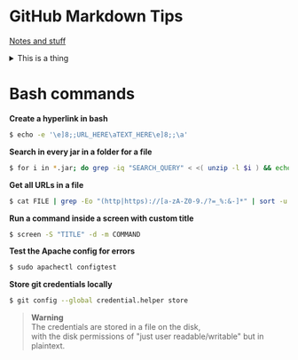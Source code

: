 # GitHub Markdown Tips

[Notes and stuff](https://github.com/orgs/community/discussions/16925)

<details>
<summary>This is a thing</summary>
Look at me, mum!
You can't look at me!
</details>

# Bash commands

**Create a hyperlink in bash**
```bash
$ echo -e '\e]8;;URL_HERE\aTEXT_HERE\e]8;;\a'
```

**Search in every jar in a folder for a file**
```bash
$ for i in *.jar; do grep -iq "SEARCH_QUERY" < <( unzip -l $i ) && echo $i; done
```

**Get all URLs in a file**
```bash
$ cat FILE | grep -Eo "(http|https)://[a-zA-Z0-9./?=_%:&-]*" | sort -u
```

**Run a command inside a screen with custom title**
```bash
$ screen -S "TITLE" -d -m COMMAND
```

**Test the Apache config for errors**
```bash
$ sudo apachectl configtest
```

**Store git credentials locally**
```bash
$ git config --global credential.helper store
```
> **Warning**<br/>
> The credentials are stored in a file on the disk,<br>with the disk permissions of "just user readable/writable" but in plaintext.
